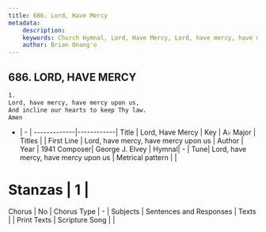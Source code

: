 ```yaml
---
title: 686. Lord, Have Mercy
metadata:
    description: 
    keywords: Church Hymnal, Lord, Have Mercy, Lord, have mercy, have mercy upon us, 
    author: Brian Onang'o
---
```



## 686. LORD, HAVE MERCY

```txt
1.
Lord, have mercy, have mercy upon us, 
And incline our hearts to keep Thy law. 
Amen
```

- |   -  |
-------------|------------|
Title | Lord, Have Mercy |
Key | A♭ Major |
Titles |  |
First Line | Lord, have mercy, have mercy upon us |
Author | 
Year | 1941
Composer| George J. Elvey |
Hymnal|  - |
Tune| Lord, have mercy, have mercy upon us |
Metrical pattern | |
# Stanzas | 1 |
Chorus | No |
Chorus Type | - |
Subjects | Sentences and Responses |
Texts |  |
Print Texts | 
Scripture Song |  |
  
